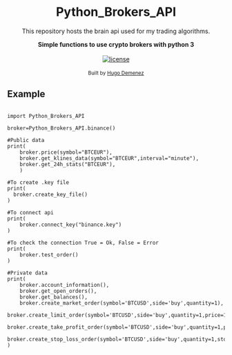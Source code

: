 <h1 align="center">Python_Brokers_API</h1>
<p align="center">This repository hosts the brain api used for my trading algorithms.</p> 

<div align="center">
  <strong>Simple functions to use crypto brokers with python 3 </strong>
</div>

<br />

<div align="center">
  <!-- license -->
  <a href="https://tldrlegal.com/license/mit-license">
    <img src="https://img.shields.io/badge/license-MIT-blue.svg"
      alt="license" />
  </a>
</div>

<br />

<div align="center">
  <sub>Built by
  <a href="https://github.com/hugodemenez">Hugo Demenez</a>
</div>

## Example
```python3

import Python_Brokers_API

broker=Python_Brokers_API.binance()

#Public data
print(
    broker.price(symbol="BTCEUR"),
    broker.get_klines_data(symbol="BTCEUR",interval="minute"),
    broker.get_24h_stats("BTCEUR"),
    )

#To create .key file
print(
  broker.create_key_file()
)

#To connect api
print(
    broker.connect_key("binance.key")
)

#To check the connection True = Ok, False = Error
print(
    broker.test_order()
)

#Private data
print(
    broker.account_information(),
    broker.get_open_orders(),
    broker.get_balances(),
    broker.create_market_order(symbol='BTCUSD',side='buy',quantity=1),
    broker.create_limit_order(symbol='BTCUSD',side='buy',quantity=1,price=10000),
    broker.create_take_profit_order(symbol='BTCUSD',side='buy',quantity=1,profitPrice=100000),
    broker.create_stop_loss_order(symbol='BTCUSD',side='buy',quantity=1,stopPrice=1000),
)

```
